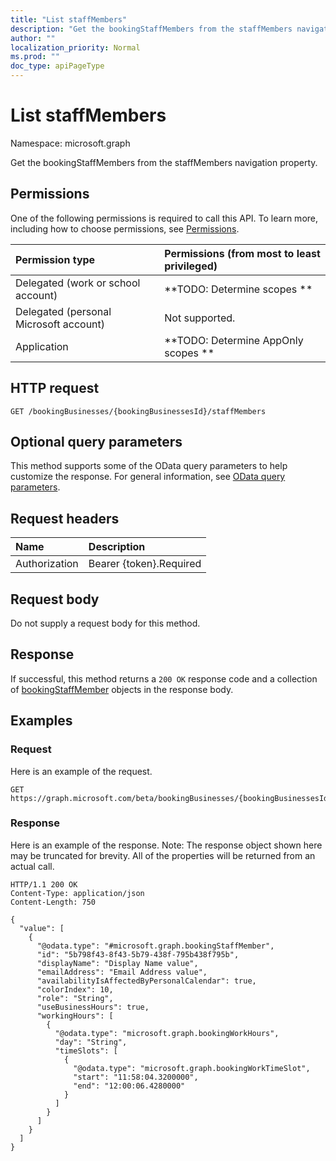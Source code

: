 ```yaml
---
title: "List staffMembers"
description: "Get the bookingStaffMembers from the staffMembers navigation property."
author: ""
localization_priority: Normal
ms.prod: ""
doc_type: apiPageType
---
```


# List staffMembers

Namespace: microsoft.graph

Get the bookingStaffMembers from the staffMembers navigation property.

## Permissions
One of the following permissions is required to call this API. To learn more, including how to choose permissions, see [Permissions](/concepts/permissions-reference.md).

|Permission type|Permissions (from most to least privileged)|
|:---|:---|
|Delegated (work or school account)|**TODO: Determine scopes **|
|Delegated (personal Microsoft account)|Not supported.|
|Application|**TODO: Determine AppOnly scopes **|

## HTTP request
<!-- {
  "blockType": "ignored"
}
-->
``` http
GET /bookingBusinesses/{bookingBusinessesId}/staffMembers
```

## Optional query parameters
This method supports some of the OData query parameters to help customize the response. For general information, see [OData query parameters](/graph/query-parameters).

## Request headers
|Name|Description|
|:---|:---|
|Authorization|Bearer {token}.Required|

## Request body
Do not supply a request body for this method.

## Response
If successful, this method returns a `200 OK` response code and a collection of [bookingStaffMember](../resources/bookingstaffmember.md) objects in the response body.

## Examples

### Request
Here is an example of the request.
<!-- {
  "blockType": "request",
  "name": "get_bookingstaffmember"
}
-->
``` http
GET https://graph.microsoft.com/beta/bookingBusinesses/{bookingBusinessesId}/staffMembers
```

### Response
Here is an example of the response. Note: The response object shown here may be truncated for brevity. All of the properties will be returned from an actual call.
<!-- {
  "blockType": "response",
  "truncated": true,
  "@odata.type": "collection(microsoft.graph.bookingstaffmember)"
}
-->
``` http
HTTP/1.1 200 OK
Content-Type: application/json
Content-Length: 750

{
  "value": [
    {
      "@odata.type": "#microsoft.graph.bookingStaffMember",
      "id": "5b798f43-8f43-5b79-438f-795b438f795b",
      "displayName": "Display Name value",
      "emailAddress": "Email Address value",
      "availabilityIsAffectedByPersonalCalendar": true,
      "colorIndex": 10,
      "role": "String",
      "useBusinessHours": true,
      "workingHours": [
        {
          "@odata.type": "microsoft.graph.bookingWorkHours",
          "day": "String",
          "timeSlots": [
            {
              "@odata.type": "microsoft.graph.bookingWorkTimeSlot",
              "start": "11:58:04.3200000",
              "end": "12:00:06.4280000"
            }
          ]
        }
      ]
    }
  ]
}
```

